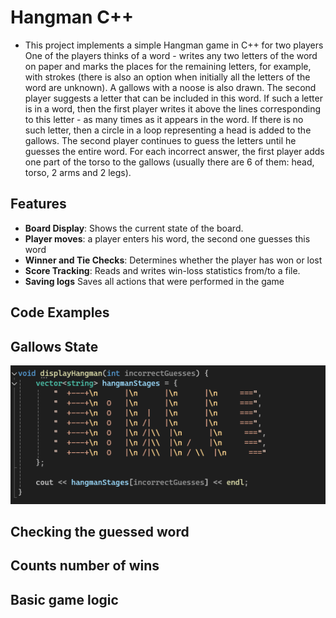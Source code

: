# Hangman C++

* This project implements a simple Hangman game in C++ for two players
One of the players thinks of a word - writes any two letters of the word on paper and marks the places for the remaining letters,
for example, with strokes (there is also an option when initially all the letters of the word are unknown).
A gallows with a noose is also drawn. The second player suggests a letter that can be included in this word. If such a letter is in a word, 
then the first player writes it above the lines corresponding to this letter - as many times as it appears in the word.
If there is no such letter, then a circle in a loop representing a head is added to the gallows. 
The second player continues to guess the letters until he guesses the entire word. For each incorrect answer, 
the first player adds one part of the torso to the gallows (usually there are 6 of them: head, torso, 2 arms and 2 legs).

## Features

- **Board Display**: Shows the current state of the board.
- **Player moves**: a player enters his word, the second one guesses this word
- **Winner and Tie Checks**: Determines whether the player has won or lost
- **Score Tracking**: Reads and writes win-loss statistics from/to a file.
- **Saving logs** Saves all actions that were performed in the game

## Code Examples
## Gallows State

![Image alt](https://github.com/Znesik52/-Practice/blob/Znesik52-patch-1/1243124123.PNG?raw=true)

## Checking the guessed word



## Counts number of wins



## Basic game logic
